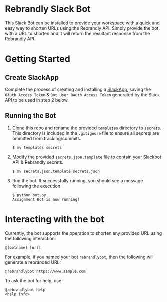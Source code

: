 # Rebrandly Slack Bot
This Slack Bot can be installed to provide your workspace with a quick and easy way to shorten URLs using the Rebrandly API. Simply provide the bot with a URL to shorten and it will return the resultant response from the Rebrandly API.

# Getting Started
## Create SlackApp
Complete the process of creating and installing a [SlackApp](https://api.slack.com/), saving the `OAuth Access Token` & `Bot User OAuth Access Token` generated by the Slack API to be used in step 2 below.


## Running the Bot
1. Clone this repo and rename the provided `templates` directory to `secrets`. This directory is included in the `.gitignore` file to ensure all secrets are ommitted from tracking/commits.
    ```
    $ mv templates secrets
    ```


2. Modify the provided `secrets.json.template` file to contain your Slackbot API & Rebrandly secrets.
    ```
    $ mv secrets.json.template secrets.json
    ```


3. Run the bot. If successfully running, you should see a message following the execution
    ```
    $ python bot.py
    Assignment Bot is now running!
    ```

# Interacting with the bot
Currently, the bot supports the operation to shorten any provided URL using the following interaction:
```
@[botname] [url]
```

For example, if you named your bot `rebrandlybot`, then the following will generate a rebranded URL:
```
@rebrandlybot https://www.sample.com
```

To ask the bot for help, use:
```
@rebrandlybot help
<help info>
```